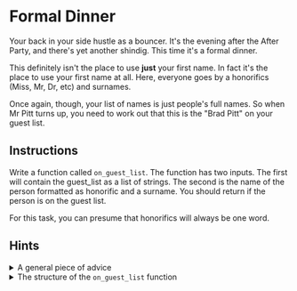 # Formal Dinner

Your back in your side hustle as a bouncer.
It's the evening after the After Party, and there's yet another shindig.
This time it's a formal dinner.

This definitely isn't the place to use **just** your first name.
In fact it's the place to use your first name at all.
Here, everyone goes by a honorifics (Miss, Mr, Dr, etc) and surnames.

Once again, though, your list of names is just people's full names.
So when Mr Pitt turns up, you need to work out that this is the "Brad Pitt" on your guest list.

## Instructions

Write a function called `on_guest_list`.
The function has two inputs.
The first will contain the guest_list as a list of strings.
The second is the name of the person formatted as honorific and a surname.
You should return if the person is on the guest list.

For this task, you can presume that honorifics will always be one word.

## Hints

<details><summary>A general piece of advice</summary>

This exercise would be a lot easier if you had some common functions available.

For example, most languages provide:

- a `length` function that tells you how long a string is.
- an `ends_with` function that tells you whether a string ends with another string.

Starting off by adding these functions will make your life a lot easier.

Maybe you've already written those functions in other exercises and you can reuse them here?

</details>

<details><summary>The structure of the <code>on_guest_list</code> function</summary>

The on_guest_list function is quite similar to the easier first exercise.
A good outline would be something like this:

```
function on_guest_list with names, person do
  // Remove the honorific from the person's name to get the surname
  // Go through each name on the list in names
    // If the name ends with person's surname, return true
  // If none of the names match, return false
end
```

</details>
